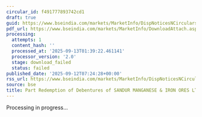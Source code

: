 ```yaml
---
circular_id: f491777893742cd1
draft: true
guid: https://www.bseindia.com/markets/MarketInfo/DispNoticesNCirculars.aspx?Noticeid={260723BB-8E12-44DE-A246-69DC2FB25A6C}&noticeno=20250912-16&dt=09/12/2025&icount=16&totcount=103&flag=0
pdf_url: https://www.bseindia.com/markets/MarketInfo/DownloadAttach.aspx?id=20250912-16&attachedId=
processing:
  attempts: 1
  content_hash: ''
  processed_at: '2025-09-13T01:39:22.461141'
  processor_version: '2.0'
  stage: download_failed
  status: failed
published_date: '2025-09-12T07:24:28+00:00'
rss_url: https://www.bseindia.com/markets/MarketInfo/DispNoticesNCirculars.aspx?Noticeid={260723BB-8E12-44DE-A246-69DC2FB25A6C}&noticeno=20250912-16&dt=09/12/2025&icount=16&totcount=103&flag=0
source: bse
title: Part Redemption of Debentures of SANDUR MANGANESE & IRON ORES LTD.
---
```


Processing in progress...